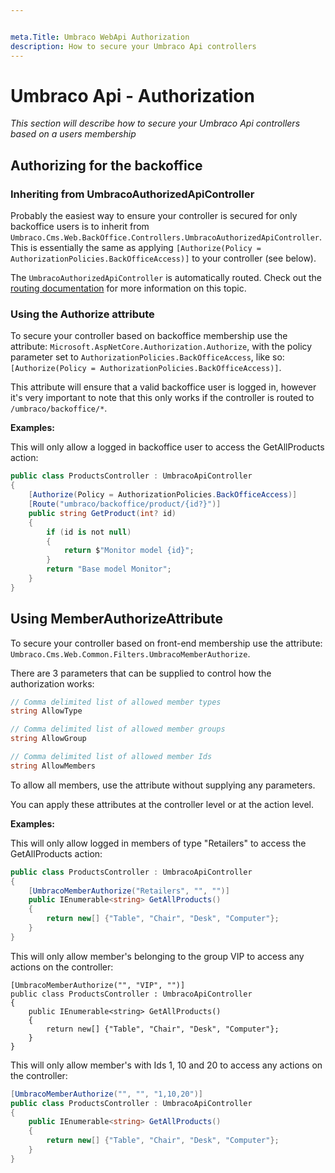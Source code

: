 ```yaml
---


meta.Title: Umbraco WebApi Authorization
description: How to secure your Umbraco Api controllers
---
```


# Umbraco Api - Authorization

_This section will describe how to secure your Umbraco Api controllers based on a users membership_

## Authorizing for the backoffice

### Inheriting from UmbracoAuthorizedApiController

Probably the easiest way to ensure your controller is secured for only backoffice users is to inherit from `Umbraco.Cms.Web.BackOffice.Controllers.UmbracoAuthorizedApiController`. This is essentially the same as applying `[Authorize(Policy = AuthorizationPolicies.BackOfficeAccess)]` to your controller (see below).

The `UmbracoAuthorizedApiController` is automatically routed. Check out the [routing documentation](../authorized.md) for more information on this topic.

### Using the Authorize attribute

To secure your controller based on backoffice membership use the attribute: `Microsoft.AspNetCore.Authorization.Authorize`, with the policy parameter set to `AuthorizationPolicies.BackOfficeAccess`, like so: `[Authorize(Policy = AuthorizationPolicies.BackOfficeAccess)]`.

This attribute will ensure that a valid backoffice user is logged in, however it's very important to note that this only works if the controller is routed to `/umbraco/backoffice/*`.

**Examples:**

This will only allow a logged in backoffice user to access the GetAllProducts action:

```csharp
public class ProductsController : UmbracoApiController
{
    [Authorize(Policy = AuthorizationPolicies.BackOfficeAccess)]
    [Route("umbraco/backoffice/product/{id?}")]
    public string GetProduct(int? id)
    {
        if (id is not null)
        {
            return $"Monitor model {id}";
        }
        return "Base model Monitor";
    }
}
```

## Using MemberAuthorizeAttribute

To secure your controller based on front-end membership use the attribute: `Umbraco.Cms.Web.Common.Filters.UmbracoMemberAuthorize`.

There are 3 parameters that can be supplied to control how the authorization works:

```csharp
// Comma delimited list of allowed member types
string AllowType

// Comma delimited list of allowed member groups
string AllowGroup

// Comma delimited list of allowed member Ids
string AllowMembers
```

To allow all members, use the attribute without supplying any parameters.

You can apply these attributes at the controller level or at the action level.

**Examples:**

This will only allow logged in members of type "Retailers" to access the GetAllProducts action:

```csharp
public class ProductsController : UmbracoApiController
{
    [UmbracoMemberAuthorize("Retailers", "", "")]
    public IEnumerable<string> GetAllProducts()
    {
        return new[] {"Table", "Chair", "Desk", "Computer"};
    }
}
```

This will only allow member's belonging to the group VIP to access any actions on the controller:

```
[UmbracoMemberAuthorize("", "VIP", "")]
public class ProductsController : UmbracoApiController
{
    public IEnumerable<string> GetAllProducts()
    {
        return new[] {"Table", "Chair", "Desk", "Computer"};
    }
}
```

This will only allow member's with Ids 1, 10 and 20 to access any actions on the controller:

```csharp
[UmbracoMemberAuthorize("", "", "1,10,20")]
public class ProductsController : UmbracoApiController
{
    public IEnumerable<string> GetAllProducts()
    {
        return new[] {"Table", "Chair", "Desk", "Computer"};
    }
}
```
